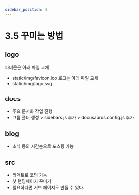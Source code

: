 ```yaml
---
sidebar_position: 8
---
```



# 3.5 꾸미는 방법

## logo

파비콘은 아래 파일 교체
- static/img/favicon.ico
로고는 아래 파일 교체  
- static/img/logo.svg

## docs

- 주요 문서화 작업 진행  
- 그룹 폴더 생성 > sidebars.js 추가 > docusaurus.config.js 추가  

## blog

- 소식 등의 시간순으로 포스팅 가능

## src

- 리액트로 코딩 가능  
- 첫 랜딩페이지 꾸미기 
- 필요하다면 서브 페이지도 만들 수 있다.  